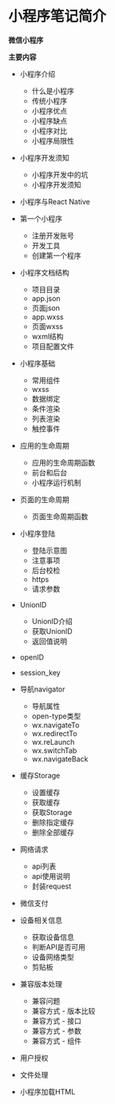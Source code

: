 # 小程序笔记简介


**微信小程序**

**主要内容**

* 小程序介绍
    * 什么是小程序
    * 传统小程序
    * 小程序优点
    * 小程序缺点
    * 小程序对比
    * 小程序局限性

* 小程序开发须知
    * 小程序开发中的坑
    * 小程序开发须知

* 小程序与React Native

* 第一个小程序
    * 注册开发账号
    * 开发工具
    * 创建第一个程序

* 小程序文档结构
    * 项目目录
    * app.json
    * 页面json
    * app.wxss
    * 页面wxss
    * wxml结构
    * 项目配置文件

* 小程序基础
    * 常用组件
    * wxss
    * 数据绑定
    * 条件渲染
    * 列表渲染
    * 触控事件

* 应用的生命周期
    * 应用的生命周期函数
    * 前台和后台
    * 小程序运行机制

* 页面的生命周期
    * 页面生命周期函数

* 小程序登陆
    * 登陆示意图
    * 注意事项
    * 后台校检
    * https
    * 请求参数

* UnionID
    * UnionID介绍
    * 获取UnionID
    * 返回值说明

* openID

* session_key

* 导航navigator
    * 导航属性
    * open-type类型
    * wx.navigateTo
    * wx.redirectTo
    * wx.reLaunch
    * wx.switchTab
    * wx.navigateBack

* 缓存Storage
    * 设置缓存
    * 获取缓存
    * 获取Storage
    * 删除指定缓存
    * 删除全部缓存

* 网络请求
    * api列表
    * api使用说明
    * 封装request

* 微信支付

* 设备相关信息
    * 获取设备信息
    * 判断API是否可用
    * 设备网络类型
    * 剪贴板

* 兼容版本处理
    * 兼容问题
    * 兼容方式 - 版本比较
    * 兼容方式 - 接口
    * 兼容方式 - 参数
    * 兼容方式 - 组件

* 用户授权

* 文件处理

* 小程序加载HTML
